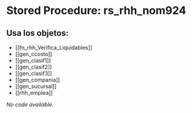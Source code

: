 # Stored Procedure: rs_rhh_nom924

## Usa los objetos:
- [[fn_rhh_Verifica_Liquidables]]
- [[gen_ccosto]]
- [[gen_clasif1]]
- [[gen_clasif2]]
- [[gen_clasif3]]
- [[gen_compania]]
- [[gen_sucursal]]
- [[rhh_emplea]]

*No code available.*
